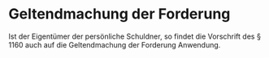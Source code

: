 # Geltendmachung der Forderung

Ist der Eigentümer der persönliche Schuldner, so findet die Vorschrift des § 1160 auch auf die Geltendmachung der Forderung Anwendung. 

